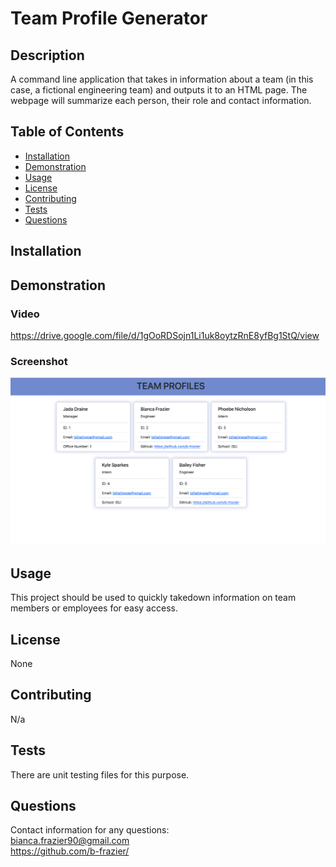 # Team Profile Generator

  ## Description
  A command line application that takes in information about a team (in this case, a fictional engineering team) and outputs it to an HTML page. The webpage will summarize each person, their role and contact information.

  ## Table of Contents
  - [Installation](#installation)
  - [Demonstration](#Demonstration)
  - [Usage](#usage)
  - [License](#license)
  - [Contributing](#contributing)
  - [Tests](#tests)
  - [Questions](#questions)

  ## Installation

  ## Demonstration
  ### Video
  https://drive.google.com/file/d/1gOoRDSojn1Li1uk8oytzRnE8yfBg1StQ/view

  ### Screenshot
  <img src="./assets/final-page.png" width="700">

  ## Usage
  This project should be used to quickly takedown information on team members or employees for easy access.

  ## License
  None <br>
  

  ## Contributing
  N/a

  ## Tests
  There are unit testing files for this purpose.

  ## Questions
  Contact information for any questions:<br>
  bianca.frazier90@gmail.com<br>
  https://github.com/b-frazier/
